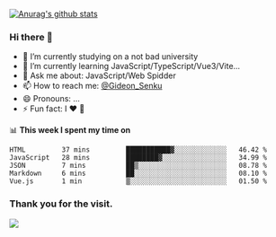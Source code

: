 [![Anurag's github stats](https://github-readme-stats.vercel.app/api?username=gideonsenku)](https://github.com/anuraghazra/github-readme-stats)
### Hi there 👋
- 🔭 I’m currently studying on a not bad university 
- 🌱 I’m currently learning JavaScript/TypeScript/Vue3/Vite...
- 💬 Ask me about: JavaScript/Web Spidder 
- 📫 How to reach me: [@Gideon_Senku](https://t.me/Gideon_Senku)
- 😄 Pronouns: ...
- ⚡ Fun fact: I ❤️ 🎵

📊 **This week I spent my time on**
<!--START_SECTION:waka-->
```text
HTML         37 mins         ███████████▓░░░░░░░░░░░░░   46.42 % 
JavaScript   28 mins         ████████▓░░░░░░░░░░░░░░░░   34.99 % 
JSON         7 mins          ██▒░░░░░░░░░░░░░░░░░░░░░░   08.78 % 
Markdown     6 mins          ██░░░░░░░░░░░░░░░░░░░░░░░   08.10 % 
Vue.js       1 min           ▒░░░░░░░░░░░░░░░░░░░░░░░░   01.50 % 
```
<!--END_SECTION:waka-->


### Thank you for the visit.
![](http://profile-counter.glitch.me/gideonsenku/count.svg)
<!--
**GideonSenku/GideonSenku** is a ✨ _special_ ✨ repository because its `README.md` (this file) appears on your GitHub profile.

Here are some ideas to get you started:

- 🔭 I’m currently working on ...
- 🌱 I’m currently learning ...
- 👯 I’m looking to collaborate on ...
- 🤔 I’m looking for help with ...
- 💬 Ask me about ...
- 📫 How to reach me: ...
- 😄 Pronouns: ...
- ⚡ Fun fact: ...
-->

